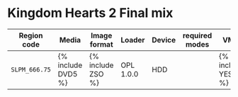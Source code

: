# Kingdom Hearts 2 Final mix

| Region code | Media | Image format | Loader | Device | required modes | VMC | IGR | PADEMU | Compatible | Tester | Console | <div style="width:490px">Notes</div> |
| ----------- | ----- | ------------ | ------ | ------ | -------------- | --- | --- | ------ | ---------- | ------ | ------- | ------------------------------------ |
| `SLPM_666.75` | {% include DVD5 %} | {% include ZSO %} | OPL 1.0.0 | HDD |  | {% include YES %} | {% include YES %} | {% include YES %} | {% include YES %} |El_isra| `SCPH-50001` |lexaus attacks cause some lag, but I guess it's not OPL's fault |
